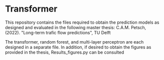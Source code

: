 # Transformer

This repository contains the files required to obtain the prediction models as designed and evaluated in the following master thesis:
C.A.M. Petsch, (2022). "Long-term trafic flow predictions", TU Delft

The transformer, random forest, and multi-layer perceptron are each designed in a separate file.
In addition, if desired to obtain the figures as provided in the thesis, Results_figures.py can be consulted
